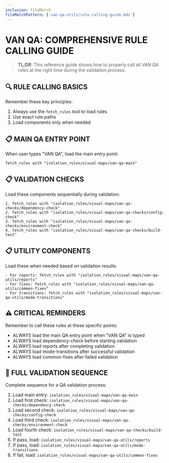 ```yaml
---
inclusion: fileMatch
fileMatchPattern: ['van-qa-utils/rule-calling-guide.mdc']
---
```

# VAN QA: COMPREHENSIVE RULE CALLING GUIDE

> **TL;DR:** This reference guide shows how to properly call all VAN QA rules at the right time during the validation process.

## 🔍 RULE CALLING BASICS

Remember these key principles:
1. Always use the `fetch_rules` tool to load rules
2. Use exact rule paths
3. Load components only when needed

## 📋 MAIN QA ENTRY POINT

When user types "VAN QA", load the main entry point:

```
fetch_rules with "isolation_rules/visual-maps/van-qa-main"
```

## 📋 VALIDATION CHECKS

Load these components sequentially during validation:

```
1. fetch_rules with "isolation_rules/visual-maps/van-qa-checks/dependency-check"
2. fetch_rules with "isolation_rules/visual-maps/van-qa-checks/config-check"
3. fetch_rules with "isolation_rules/visual-maps/van-qa-checks/environment-check"
4. fetch_rules with "isolation_rules/visual-maps/van-qa-checks/build-test"
```

## 📋 UTILITY COMPONENTS

Load these when needed based on validation results:

```
- For reports: fetch_rules with "isolation_rules/visual-maps/van-qa-utils/reports"
- For fixes: fetch_rules with "isolation_rules/visual-maps/van-qa-utils/common-fixes"
- For transitions: fetch_rules with "isolation_rules/visual-maps/van-qa-utils/mode-transitions"
```

## ⚠️ CRITICAL REMINDERS

Remember to call these rules at these specific points:
- ALWAYS load the main QA entry point when "VAN QA" is typed
- ALWAYS load dependency-check before starting validation
- ALWAYS load reports after completing validation
- ALWAYS load mode-transitions after successful validation
- ALWAYS load common-fixes after failed validation

## 🔄 FULL VALIDATION SEQUENCE

Complete sequence for a QA validation process:

1. Load main entry: `isolation_rules/visual-maps/van-qa-main`
2. Load first check: `isolation_rules/visual-maps/van-qa-checks/dependency-check`
3. Load second check: `isolation_rules/visual-maps/van-qa-checks/config-check`
4. Load third check: `isolation_rules/visual-maps/van-qa-checks/environment-check`
5. Load fourth check: `isolation_rules/visual-maps/van-qa-checks/build-test`
6. If pass, load: `isolation_rules/visual-maps/van-qa-utils/reports`
7. If pass, load: `isolation_rules/visual-maps/van-qa-utils/mode-transitions` 
8. If fail, load: `isolation_rules/visual-maps/van-qa-utils/common-fixes` 